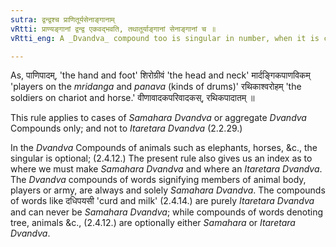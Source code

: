 ```yaml
---
sutra: द्वन्द्वश्च प्राणितूर्यसेनाङ्गानाम्
vRtti: प्राण्यङ्गानां द्वन्द्व एकवद्भवति, तथातूर्याङ्गानां सेनाङ्गानां च ॥
vRtti_eng: A _Dvandva_ compound too is singular in number, when it is compounded of words signifying members of the animal body, players (or singers or dancers) and component parts of an army.

---
```

As, पाणिपादम्, 'the hand and foot' शिरोग्रीवं 'the head and neck' मार्दङ्गिकपाणविकम् 'players on the _mridanga_ and _panava_ (kinds of drums)' रथिकाश्वरोहम् 'the soldiers on chariot and horse.' वीणावादकपरिवादकस्, रथिकपादातम् ॥

This rule applies to cases of _Samahara_ _Dvandva_ or aggregate _Dvandva_ Compounds only; and not to _Itaretara_ _Dvandva_ (2.2.29.)

In the _Dvandva_ Compounds of animals such as elephants, horses, &c., the singular is optional; (2.4.12.) The present rule also gives us an index as to where we must make _Samahara_ _Dvandva_ and where an _Itaretara_ _Dvandva_. The _Dvandva_ compounds of words signifying members of animal body, players or army, are always and solely _Samahara_ _Dvandva_. The compounds of words like दधिपयसी 'curd and milk' (2.4.14.) are purely _Itaretara_ _Dvandva_ and can never be _Samahara_ _Dvandva_; while compounds of words denoting tree, animals &c., (2.4.12.) are optionally either _Samahara_ or _Itaretara_ _Dvandva_.